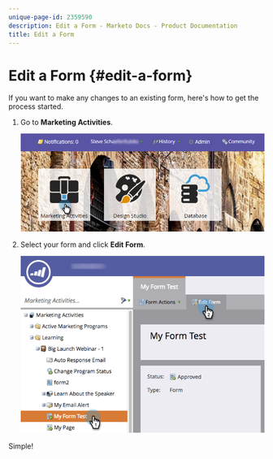 ```yaml
---
unique-page-id: 2359590
description: Edit a Form - Marketo Docs - Product Documentation
title: Edit a Form
---
```


# Edit a Form {#edit-a-form}

If you want to make any changes to an existing form, here's how to get the process started.

1. Go to **Marketing Activities**.

   ![](assets/login-marketing-activities.png)

1. Select your form and click **Edit Form**.

   ![](assets/editform.png)

Simple!
